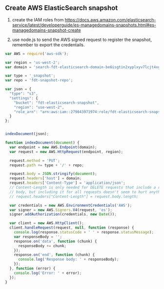 ## Create AWS ElasticSearch snapshot

1. create the IAM roles from https://docs.aws.amazon.com/elasticsearch-service/latest/developerguide/es-managedomains-snapshots.html#es-managedomains-snapshot-create

2. use node.js to send the AWS signed request to register the snapshot, remember to export the credentails.
```javascript
var AWS = require('aws-sdk');

var region = 'us-west-2';
var domain = 'search-fdt-elasticsearch-domain-be6isgtin2xyplxyv7lcjt4xga.us-west-2.es.amazonaws.com'

var type = '_snapshot';
var repo = 'fdt-snapshot-repo';

var json = {
  "type": "s3",
  "settings": {
    "bucket": "fdt-elasticsearch-snapshot",
    "region": "use-west-2",
    "role_arn": "arn:aws:iam::279043971974:role/fdt-elasticsearch-snapshot-role"
  }
};


indexDocument(json);

function indexDocument(document) {
  var endpoint = new AWS.Endpoint(domain);
  var request = new AWS.HttpRequest(endpoint, region);

  request.method = 'PUT';
  request.path += type + '/' + repo;

  request.body = JSON.stringify(document);
  request.headers['host'] = domain;
  request.headers['Content-Type'] = 'application/json';
  // Content-Length is only needed for DELETE requests that include a request
  // body, but including it for all requests doesn't seem to hurt anything.
  // request.headers["Content-Length"] = request.body.length;

  var credentials = new AWS.EnvironmentCredentials('AWS');
  var signer = new AWS.Signers.V4(request, 'es');
  signer.addAuthorization(credentials, new Date());

  var client = new AWS.HttpClient();
  client.handleRequest(request, null, function (response) {
    console.log(response.statusCode + ' ' + response.statusMessage);
    var responseBody = '';
    response.on('data', function (chunk) {
      responseBody += chunk;
    });
    response.on('end', function (chunk) {
      console.log('Response body: ' + responseBody);
    });
  }, function (error) {
    console.log('Error: ' + error);
  });
}
```
